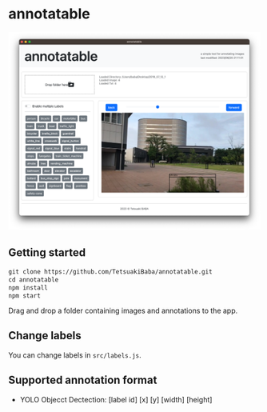 # annotatable

![teaser](teaser.png)

## Getting started
```
git clone https://github.com/TetsuakiBaba/annotatable.git
cd annotatable
npm install
npm start
```
Drag and drop a folder containing images and annotations to the app.

## Change labels
You can change labels in `src/labels.js`.

## Supported annotation format
 * YOLO Objecct Dectection: [label id] [x] [y] [width] [height]